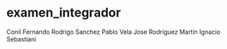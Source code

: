 
# examen_integrador
Conil Fernando
Rodrigo Sanchez
Pablo Vela
Jose Rodríguez
Martín Ignacio Sebastiani
